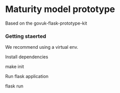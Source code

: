# Maturity model prototype

Based on the govuk-flask-prototype-kit

### Getting staerted

We recommend using a virtual env.

Install dependencies

  make init

Run flask application

  flask run
